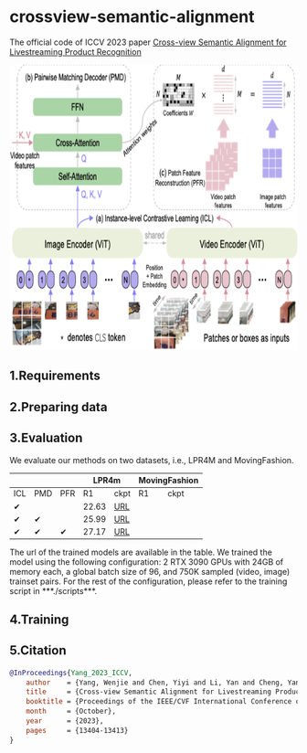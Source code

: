 # crossview-semantic-alignment

The official code of ICCV 2023 paper
[Cross-view Semantic Alignment for Livestreaming Product Recognition](https://openaccess.thecvf.com/content/ICCV2023/html/Yang_Cross-view_Semantic_Alignment_for_Livestreaming_Product_Recognition_ICCV_2023_paper.html)
<p align="center">
  <img width="800" height="500" src="./images/model.png">
</p>

## 1.Requirements

## 2.Preparing data

## 3.Evaluation

We evaluate our methods on two datasets, i.e., LPR4M and MovingFashion.
<table>
    <thead>
        <tr>
            <th colspan=3></th>
            <th colspan=2>LPR4m</th>
            <th colspan=2>MovingFashion</th>
        </tr>
    </thead>
    <tbody>
        <tr>
            <td>ICL</td>
            <td>PMD</td>
            <td>PFR</td>
            <td>R1</td>
            <td>ckpt</td>
            <td>R1</td>
            <td>ckpt</td>
        </tr>
        <tr>
          <td>&#10004</td>
          <td></td>
          <td></td>
          <td>22.63</td>
          <td><a href="https://drive.google.com/file/d/1DKJRDzsYAih_LBe2eTaeIF8hK3-J6rnU/view?usp=drive_link">URL</a></td>
          <td></td>
          <td></td>
        </tr>
        <tr>
          <td>&#10004</td>
          <td>&#10004</td>
          <td></td>
          <td>25.99</td>
          <td><a href="https://drive.google.com/file/d/1X-cNDd8k-0NItx9-8CDqPclaxLQJlk6h/view?usp=drive_link">URL</a></td>
          <td></td>
          <td></td>
        </tr>
        <tr>
          <td>&#10004</td>
          <td>&#10004</td>
          <td>&#10004</td>
          <td>27.17</td>
          <td><a href="https://drive.google.com/file/d/12Mu1QuVjLs2GbU2e7NcsHMzQJqWMMOmf/view?usp=drive_link">URL</a></td>
          <td></td>
          <td></td>
        </tr>
    </tbody>
</table>
The url of the trained models are available in the table. 
We trained the model using the following configuration: 2 RTX 3090 GPUs with 24GB of memory each, a global batch size of 96, and 750K sampled (video, image) trainset pairs. For the rest of the configuration, please refer to the training script in  ***./scripts***.

## 4.Training
## 5.Citation

```bibtex
@InProceedings{Yang_2023_ICCV,
    author    = {Yang, Wenjie and Chen, Yiyi and Li, Yan and Cheng, Yanhua and Liu, Xudong and Chen, Quan and Li, Han},
    title     = {Cross-view Semantic Alignment for Livestreaming Product Recognition},
    booktitle = {Proceedings of the IEEE/CVF International Conference on Computer Vision (ICCV)},
    month     = {October},
    year      = {2023},
    pages     = {13404-13413}
}
``` 
